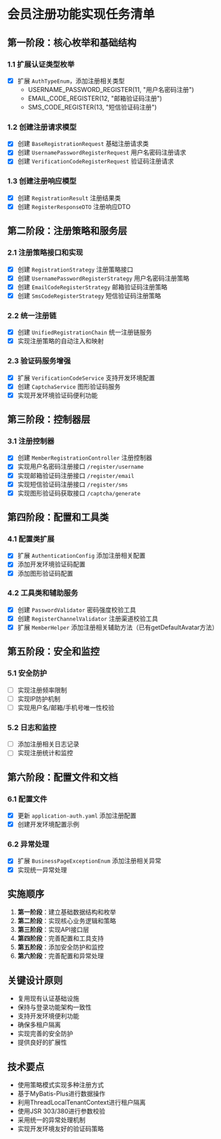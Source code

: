 # 会员注册功能实现任务清单

## 第一阶段：核心枚举和基础结构

### 1.1 扩展认证类型枚举
- [x] 扩展 `AuthTypeEnum`，添加注册相关类型
  - USERNAME_PASSWORD_REGISTER(11, "用户名密码注册")
  - EMAIL_CODE_REGISTER(12, "邮箱验证码注册")
  - SMS_CODE_REGISTER(13, "短信验证码注册")

### 1.2 创建注册请求模型
- [x] 创建 `BaseRegistrationRequest` 基础注册请求类
- [x] 创建 `UsernamePasswordRegisterRequest` 用户名密码注册请求
- [x] 创建 `VerificationCodeRegisterRequest` 验证码注册请求

### 1.3 创建注册响应模型
- [x] 创建 `RegistrationResult` 注册结果类
- [x] 创建 `RegisterResponseDTO` 注册响应DTO

## 第二阶段：注册策略和服务层

### 2.1 注册策略接口和实现
- [x] 创建 `RegistrationStrategy` 注册策略接口
- [x] 创建 `UsernamePasswordRegisterStrategy` 用户名密码注册策略
- [x] 创建 `EmailCodeRegisterStrategy` 邮箱验证码注册策略
- [x] 创建 `SmsCodeRegisterStrategy` 短信验证码注册策略

### 2.2 统一注册链
- [x] 创建 `UnifiedRegistrationChain` 统一注册链服务
- [x] 实现注册策略的自动注入和映射

### 2.3 验证码服务增强
- [x] 扩展 `VerificationCodeService` 支持开发环境配置
- [x] 创建 `CaptchaService` 图形验证码服务
- [x] 实现开发环境验证码便利功能

## 第三阶段：控制器层

### 3.1 注册控制器
- [x] 创建 `MemberRegistrationController` 注册控制器
- [x] 实现用户名密码注册接口 `/register/username`
- [x] 实现邮箱验证码注册接口 `/register/email`
- [x] 实现短信验证码注册接口 `/register/sms`
- [x] 实现图形验证码获取接口 `/captcha/generate`

## 第四阶段：配置和工具类

### 4.1 配置类扩展
- [x] 扩展 `AuthenticationConfig` 添加注册相关配置
- [x] 添加开发环境验证码配置
- [x] 添加图形验证码配置

### 4.2 工具类和辅助服务
- [x] 创建 `PasswordValidator` 密码强度校验工具
- [x] 创建 `RegisterChannelValidator` 注册渠道校验工具
- [x] 扩展 `MemberHelper` 添加注册相关辅助方法（已有getDefaultAvatar方法）

## 第五阶段：安全和监控

### 5.1 安全防护
- [ ] 实现注册频率限制
- [ ] 实现IP防护机制
- [ ] 实现用户名/邮箱/手机号唯一性校验

### 5.2 日志和监控
- [ ] 添加注册相关日志记录
- [ ] 实现注册统计和监控

## 第六阶段：配置文件和文档

### 6.1 配置文件
- [x] 更新 `application-auth.yaml` 添加注册配置
- [x] 创建开发环境配置示例

### 6.2 异常处理
- [x] 扩展 `BusinessPageExceptionEnum` 添加注册相关异常
- [x] 实现统一异常处理

## 实施顺序

1. **第一阶段**：建立基础数据结构和枚举
2. **第二阶段**：实现核心业务逻辑和策略
3. **第三阶段**：实现API接口层
4. **第四阶段**：完善配置和工具支持
5. **第五阶段**：添加安全防护和监控
6. **第六阶段**：完善配置和异常处理

## 关键设计原则

- 复用现有认证基础设施
- 保持与登录功能架构一致性
- 支持开发环境便利功能
- 确保多租户隔离
- 实现完善的安全防护
- 提供良好的扩展性

## 技术要点

- 使用策略模式实现多种注册方式
- 基于MyBatis-Plus进行数据操作
- 利用ThreadLocalTenantContext进行租户隔离
- 使用JSR 303/380进行参数校验
- 采用统一的异常处理机制
- 实现开发环境友好的验证码策略
